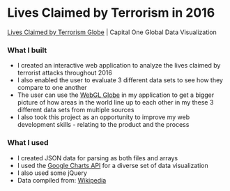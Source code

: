# Lives Claimed by Terrorism  in 2016
 [Lives Claimed by Terrorism Globe](https://puyush6889.github.io/CapitalOneChallenge/) | Capital One Global Data Visualization 
### What I built
* I created an interactive web application to analyze the lives claimed by terrorist attacks throughout 2016
* I also enabled the user to evaluate 3 different data sets to see how they compare to one another
* The user can use the [WebGL Globe](https://www.chromeexperiments.com/globe) in my application to get a bigger picture of how areas in the world line up to each other in my these 3 different data sets from multiple sources
* I also took this project as an opportunity to improve my web development skills - relating to the product and the process

### What I used
* I created JSON data for parsing as both files and arrays
* I used the [Google Charts API](https://developers.google.com/chart/) for a diverse set of data visualization
* I also used some jQuery 
* Data compiled from: [Wikipedia](https://en.wikipedia.org/wiki/List_of_terrorist_incidents)
